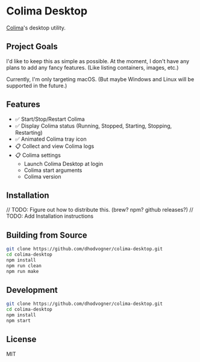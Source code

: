 # Colima Desktop

[Colima](https://github.com/abiosoft/colima)'s desktop utility.

## Project Goals

I'd like to keep this as simple as possible.
At the moment, I don't have any plans to add any fancy features. (Like listing containers, images, etc.)

Currently, I'm only targeting macOS. (But maybe Windows and Linux will be supported in the future.)

## Features

- ✅ Start/Stop/Restart Colima
- ✅ Display Colima status (Running, Stopped, Starting, Stopping, Restarting)
- ✅ Animated Colima tray icon
- 📋 Collect and view Colima logs
- 📋 Colima settings
  - Launch Colima Desktop at login
  - Colima start arguments
  - Colima version

## Installation

// TODO: Figure out how to distribute this. (brew? npm? github releases?)
// TODO: Add Installation instructions

## Building from Source

```bash
git clone https://github.com/dhodvogner/colima-desktop.git
cd colima-desktop
npm install
npm run clean
npm run make
```

## Development

```bash
git clone https://github.com/dhodvogner/colima-desktop.git
cd colima-desktop
npm install
npm start
```

## License

MIT